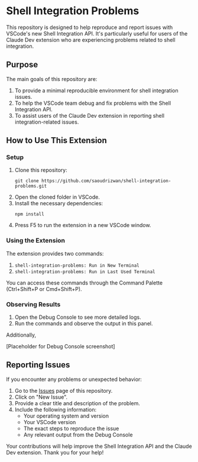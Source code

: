 # Shell Integration Problems

This repository is designed to help reproduce and report issues with VSCode's new Shell Integration API. It's particularly useful for users of the Claude Dev extension who are experiencing problems related to shell integration.

## Purpose

The main goals of this repository are:

1. To provide a minimal reproducible environment for shell integration issues.
2. To help the VSCode team debug and fix problems with the Shell Integration API.
3. To assist users of the Claude Dev extension in reporting shell integration-related issues.

## How to Use This Extension

### Setup

1. Clone this repository:
    ```
    git clone https://github.com/saoudrizwan/shell-integration-problems.git
    ```
2. Open the cloned folder in VSCode.
3. Install the necessary dependencies:
    ```
    npm install
    ```
4. Press F5 to run the extension in a new VSCode window.

### Using the Extension

The extension provides two commands:

1. `shell-integration-problems: Run in New Terminal`
2. `shell-integration-problems: Run in Last Used Terminal`

You can access these commands through the Command Palette (Ctrl+Shift+P or Cmd+Shift+P).

### Observing Results

1. Open the Debug Console to see more detailed logs.
2. Run the commands and observe the output in this panel.

Additionally,

[Placeholder for Debug Console screenshot]

## Reporting Issues

If you encounter any problems or unexpected behavior:

1. Go to the [Issues](https://github.com/saoudrizwan/shell-integration-problems/issues) page of this repository.
2. Click on "New Issue".
3. Provide a clear title and description of the problem.
4. Include the following information:
    - Your operating system and version
    - Your VSCode version
    - The exact steps to reproduce the issue
    - Any relevant output from the Debug Console

Your contributions will help improve the Shell Integration API and the Claude Dev extension. Thank you for your help!
